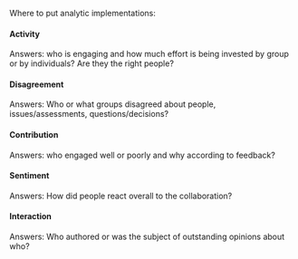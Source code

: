 
Where to put analytic implementations:

#### Activity
Answers: who is engaging and how much effort is being invested by group or by individuals? Are they the right people?

#### Disagreement
Answers: Who or what groups disagreed about people, issues/assessments, questions/decisions?

#### Contribution
Answers: who engaged well or poorly and why according to feedback?

#### Sentiment
Answers: How did people react overall to the collaboration?

#### Interaction
Answers: Who authored or was the subject of outstanding opinions about who?




